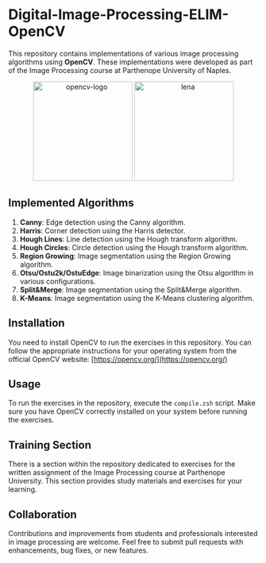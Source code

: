 # Digital-Image-Processing-ELIM-OpenCV
This repository contains implementations of various image processing algorithms using **OpenCV**. These implementations were developed as part of the Image Processing course at Parthenope University of Naples.

<p align="center">
  <img src="https://github.com/carminecoppola/Digital-Image-Processing-ELIM-OpenCV/assets/74236426/087ed7f2-698f-44fe-a01b-76b0133f3574" alt="opencv-logo" width="200">
  <img src="https://github.com/carminecoppola/Digital-Image-Processing-ELIM-OpenCV/assets/74236426/452ec25b-47db-4c30-b040-5de4ae276671" alt="lena" width="200">
</p>

## Implemented Algorithms
1. **Canny**: Edge detection using the Canny algorithm.
2. **Harris**: Corner detection using the Harris detector.
3. **Hough Lines**: Line detection using the Hough transform algorithm.
4. **Hough Circles**: Circle detection using the Hough transform algorithm.
5. **Region Growing**: Image segmentation using the Region Growing algorithm.
6. **Otsu/Ostu2k/OstuEdge**: Image binarization using the Otsu algorithm in various configurations.
7. **Split&Merge**: Image segmentation using the Split&Merge algorithm.
8. **K-Means**: Image segmentation using the K-Means clustering algorithm.

## Installation
You need to install OpenCV to run the exercises in this repository. You can follow the appropriate instructions for your operating system from the official OpenCV website: [https://opencv.org/](https://opencv.org/)

## Usage
To run the exercises in the repository, execute the `compile.zsh` script. Make sure you have OpenCV correctly installed on your system before running the exercises.

## Training Section
There is a section within the repository dedicated to exercises for the written assignment of the Image Processing course at Parthenope University. This section provides study materials and exercises for your learning.

## Collaboration
Contributions and improvements from students and professionals interested in image processing are welcome. Feel free to submit pull requests with enhancements, bug fixes, or new features.
